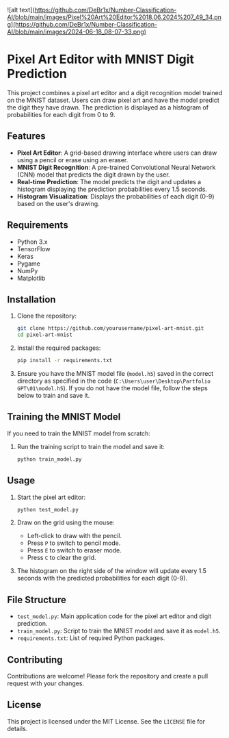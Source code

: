 ![alt text](https://github.com/DeBr1x/Number-Classification-AI/blob/main/images/Pixel%20Art%20Editor%2018.06.2024%207_49_34.png](https://github.com/DeBr1x/Number-Classification-AI/blob/main/images/2024-06-18_08-07-33.png)

# Pixel Art Editor with MNIST Digit Prediction

This project combines a pixel art editor and a digit recognition model trained on the MNIST dataset. Users can draw pixel art and have the model predict the digit they have drawn. The prediction is displayed as a histogram of probabilities for each digit from 0 to 9.

## Features

- **Pixel Art Editor**: A grid-based drawing interface where users can draw using a pencil or erase using an eraser.
- **MNIST Digit Recognition**: A pre-trained Convolutional Neural Network (CNN) model that predicts the digit drawn by the user.
- **Real-time Prediction**: The model predicts the digit and updates a histogram displaying the prediction probabilities every 1.5 seconds.
- **Histogram Visualization**: Displays the probabilities of each digit (0-9) based on the user's drawing.

## Requirements

- Python 3.x
- TensorFlow
- Keras
- Pygame
- NumPy
- Matplotlib

## Installation

1. Clone the repository:
    ```bash
    git clone https://github.com/yourusername/pixel-art-mnist.git
    cd pixel-art-mnist
    ```

2. Install the required packages:
    ```bash
    pip install -r requirements.txt
    ```

3. Ensure you have the MNIST model file (`model.h5`) saved in the correct directory as specified in the code (`C:\Users\user\Desktop\Partfolio GPT\01\model.h5`). If you do not have the model file, follow the steps below to train and save it.

## Training the MNIST Model

If you need to train the MNIST model from scratch:

1. Run the training script to train the model and save it:
    ```python
    python train_model.py
    ```

## Usage

1. Start the pixel art editor:
    ```python
    python test_model.py
    ```

2. Draw on the grid using the mouse:
    - Left-click to draw with the pencil.
    - Press `P` to switch to pencil mode.
    - Press `E` to switch to eraser mode.
    - Press `C` to clear the grid.

3. The histogram on the right side of the window will update every 1.5 seconds with the predicted probabilities for each digit (0-9).

## File Structure

- `test_model.py`: Main application code for the pixel art editor and digit prediction.
- `train_model.py`: Script to train the MNIST model and save it as `model.h5`.
- `requirements.txt`: List of required Python packages.

## Contributing

Contributions are welcome! Please fork the repository and create a pull request with your changes.

## License

This project is licensed under the MIT License. See the `LICENSE` file for details.
